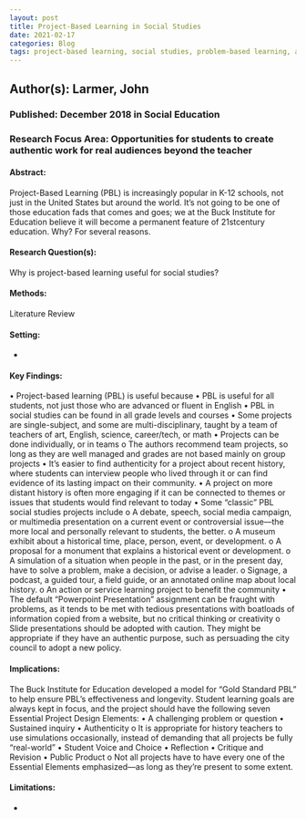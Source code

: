 ```yaml
---
layout: post
title: Project-Based Learning in Social Studies
date: 2021-02-17
categories: Blog
tags: project-based learning, social studies, problem-based learning, authenticity, history
---
```


## Author(s): Larmer, John

### Published: December 2018 in Social Education

### Research Focus Area: Opportunities for students to create authentic work for real audiences beyond the teacher

#### Abstract:
Project-Based Learning (PBL) is increasingly popular in K-12 schools, not just in the United States but around the world. It’s not going to be one of those education fads that comes and goes; we at the Buck Institute for Education believe it will become a permanent feature of 21stcentury education. Why? For several reasons.


#### Research Question(s):
Why is project-based learning useful for social studies?


#### Methods:
Literature Review


#### Setting:
-


#### Key Findings:
• Project-based learning (PBL) is useful because • PBL is useful for all students, not just those who are advanced or fluent in English • PBL in social studies can be found in all grade levels and courses • Some projects are single-subject, and some are multi-disciplinary, taught by a team of teachers of art, English, science, career/tech, or math • Projects can be done individually, or in teams o The authors recommend team projects, so long as they are well managed and grades are not based mainly on group projects • It’s easier to find authenticity for a project about recent history, where students can interview people who lived through it or can find evidence of its lasting impact on their community.  • A project on more distant history is often more engaging if it can be connected to themes or issues that students would find relevant to today • Some “classic” PBL social studies projects include o A debate, speech, social media campaign, or multimedia presentation on a current event or controversial issue—the more local and personally relevant to students, the better. o A museum exhibit about a historical time, place, person, event, or development. o A proposal for a monument that explains a historical event or development. o A simulation of a situation when people in the past, or in the present day, have to solve a problem, make a decision, or advise a leader. o Signage, a podcast, a guided tour, a field guide, or an annotated online map about local history. o An action or service learning project to benefit the community • The default “Powerpoint Presentation” assignment can be fraught with problems, as it tends to be met with tedious presentations with boatloads of information copied from a website, but no critical thinking or creativity o Slide presentations should be adopted with caution. They might be appropriate if they have an authentic purpose, such as persuading the city council to adopt a new policy. 


#### Implications:
The Buck Institute for Education developed a model for “Gold Standard PBL” to help ensure PBL’s effectiveness and longevity. Student learning goals are always kept in focus, and the project should have the following seven Essential Project Design Elements: • A challenging problem or question • Sustained inquiry • Authenticity o It is appropriate for history teachers to use simulations occasionally, instead of demanding that all projects be fully “real-world” • Student Voice and Choice • Reflection • Critique and Revision • Public Product o Not all projects have to have every one of the Essential Elements emphasized—as long as they’re present to some extent. 


#### Limitations:
-


